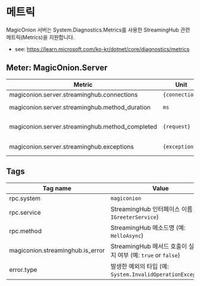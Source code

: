 # 메트릭
MagicOnion 서버는 System.Diagnostics.Metrics를 사용한 StreamingHub 관련 메트릭(Metrics)을 지원합니다.

- see: https://learn.microsoft.com/ko-kr/dotnet/core/diagnostics/metrics

## Meter: MagicOnion.Server

|Metric|Unit|Tags|
|--|--|--|
|magiconion.server.streaminghub.connections|`{connection}`|`rpc.system`, `rpc.service`|
|magiconion.server.streaminghub.method_duration|`ms`|`rpc.system`, `rpc.service`, `rpc.method`|
|magiconion.server.streaminghub.method_completed|`{request}`|`rpc.system`, `rpc.service`, `rpc.method`, `magiconion.streaminghub.is_error`|
|magiconion.server.streaminghub.exceptions|`{exception}`|`rpc.system`, `rpc.service`, `rpc.method`, `error.type`|

## Tags

|Tag name|Value|
|--|---------------------------------------------------|
|rpc.system|`magiconion`|
|rpc.service|StreamingHub 인터페이스 이름 (예: `IGreeterService`)|
|rpc.method|StreamingHub 메소드명 (예: `HelloAsync`)|
|magiconion.streaminghub.is_error|StreamingHub 메서드 호출이 실패했는지 여부 (예: `true` or `false`)|
|error.type|발생한 예외의 타입 (예: `System.InvalidOperationException`)|
